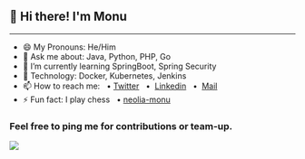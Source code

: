 <h2>👋 Hi there! I'm Monu </h2>

---

- 😄 My Pronouns: He/Him   
- 💬 Ask me about: Java, Python, PHP, Go
- 🌱 I’m currently learning SpringBoot, Spring Security
- 🔭 Technology: Docker, Kubernetes, Jenkins
- 📫 How to reach me: &nbsp; • [Twitter](https://twitter.com/neoliamonu) &nbsp; • &nbsp;[Linkedin](https://www.linkedin.com/in/monu-neolia-687571234/)
              &nbsp; • &nbsp;<a href="mailto:neoliamonu@gmail.com">Mail</a>
- ⚡ Fun fact: I play chess  &nbsp; • [neolia-monu](https://www.chess.com/member/neolia-monu) 

<h3>Feel free to ping me for contributions or team-up.</h3>

<div align="left">
  <img src="https://visitor-badge.laobi.icu/badge?page_id=neolia-monu"  />
</div>
<!--
**neolia-monu/neolia-monu** is a ✨ _special_ ✨ repository because its `README.md` (this file) appears on your GitHub profile.

Here are some ideas to get you started:

- 🔭 I’m currently working on ...
- 🌱 I’m currently learning ...
- 👯 I’m looking to collaborate on ...
- 🤔 I’m looking for help with ...
- 💬 Ask me about ...
- 📫 How to reach me: ...
- 😄 Pronouns: ...
- ⚡ Fun fact: ...
-->
